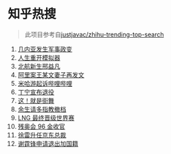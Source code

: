 # 知乎热搜

> 此项目参考自[justjavac/zhihu-trending-top-search](https://github.com/justjavac/zhihu-trending-top-search/blob/main/utils.ts)

<!-- BEGIN -->
  <!-- 最后更新时间:Mon Sep 06 2021 09:10:18 GMT+0000 (Coordinated Universal Time) -->
  1. [几内亚发生军事政变](https://www.zhihu.com/search?q=几内亚)
1. [人生重开模拟器](https://www.zhihu.com/search?q=人生重开模拟器)
1. [北航新生邢益凡](https://www.zhihu.com/search?q=邢益凡)
1. [阿里案王某文妻子再发文](https://www.zhihu.com/search?q=王某文妻子)
1. [米哈游起诉哔哩哔哩](https://www.zhihu.com/search?q=哔哩哔哩)
1. [丁宁宣布退役](https://www.zhihu.com/search?q=丁宁)
1. [这！就是街舞](https://www.zhihu.com/search?q=这就是街舞)
1. [余生请多指教撤档](https://www.zhihu.com/search?q=余生请多指教)
1. [LNG 最终晋级世界赛](https://www.zhihu.com/search?q=lng)
1. [残奥会 96 金收官](https://www.zhihu.com/search?q=东京残奥会)
1. [徐雷升任京东总裁](https://www.zhihu.com/search?q=京东)
1. [谢霆锋申请退出加国籍](https://www.zhihu.com/search?q=谢霆锋)
  <!-- END -->